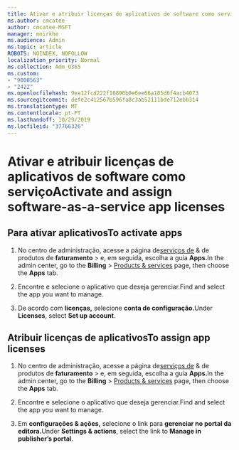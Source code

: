 ```yaml
---
title: Ativar e atribuir licenças de aplicativos de software como serviço
ms.author: cmcatee
author: cmcatee-MSFT
manager: mnirkhe
ms.audience: Admin
ms.topic: article
ROBOTS: NOINDEX, NOFOLLOW
localization_priority: Normal
ms.collection: Adm_O365
ms.custom:
- "9000563"
- "2422"
ms.openlocfilehash: 9ea12fcd222f10890b0e6ee66a185d6f4acb4073
ms.sourcegitcommit: defe2c412567b596fa8c3ab52111bde712ebb314
ms.translationtype: MT
ms.contentlocale: pt-PT
ms.lasthandoff: 10/29/2019
ms.locfileid: "37766326"
---
```

# <a name="activate-and-assign-software-as-a-service-app-licenses"></a><span data-ttu-id="a03e9-102">Ativar e atribuir licenças de aplicativos de software como serviço</span><span class="sxs-lookup"><span data-stu-id="a03e9-102">Activate and assign software-as-a-service app licenses</span></span> 

## <a name="to-activate-apps"></a><span data-ttu-id="a03e9-103">Para ativar aplicativos</span><span class="sxs-lookup"><span data-stu-id="a03e9-103">To activate apps</span></span>

1. <span data-ttu-id="a03e9-104">No centro de administração, acesse a página de[serviços de](https://go.microsoft.com/fwlink/p/?linkid=842054) & de produtos de **faturamento** > e, em seguida, escolha a guia **Apps.**</span><span class="sxs-lookup"><span data-stu-id="a03e9-104">In the admin center, go to the **Billing** > [Products & services](https://go.microsoft.com/fwlink/p/?linkid=842054) page, then choose the **Apps** tab.</span></span>

2. <span data-ttu-id="a03e9-105">Encontre e selecione o aplicativo que deseja gerenciar.</span><span class="sxs-lookup"><span data-stu-id="a03e9-105">Find and select the app you want to manage.</span></span>

3. <span data-ttu-id="a03e9-106">De acordo com **licenças,** selecione **conta de configuração.**</span><span class="sxs-lookup"><span data-stu-id="a03e9-106">Under **Licenses**, select **Set up account**.</span></span>  

## <a name="to-assign-app-licenses"></a><span data-ttu-id="a03e9-107">Atribuir licenças de aplicativos</span><span class="sxs-lookup"><span data-stu-id="a03e9-107">To assign app licenses</span></span>

1. <span data-ttu-id="a03e9-108">No centro de administração, acesse a página de[serviços de](https://go.microsoft.com/fwlink/p/?linkid=842054) & de produtos de **faturamento** > e, em seguida, escolha a guia **Apps.**</span><span class="sxs-lookup"><span data-stu-id="a03e9-108">In the admin center, go to the **Billing** > [Products & services](https://go.microsoft.com/fwlink/p/?linkid=842054) page, then choose the **Apps** tab.</span></span>

2. <span data-ttu-id="a03e9-109">Encontre e selecione o aplicativo que deseja gerenciar.</span><span class="sxs-lookup"><span data-stu-id="a03e9-109">Find and select the app you want to manage.</span></span>  

3. <span data-ttu-id="a03e9-110">Em **configurações & ações,** selecione o link para **gerenciar no portal da editora.**</span><span class="sxs-lookup"><span data-stu-id="a03e9-110">Under **Settings & actions**, select the link to **Manage in publisher’s portal**.</span></span>